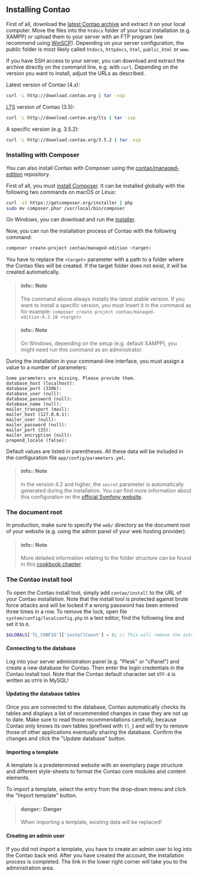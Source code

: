 ## Installing Contao

First of all, download the [latest Contao archive][1] and extract it on your
local computer. Move the files into the `htdocs` folder of your local
installation (e.g. XAMPP) or upload them to your server with an FTP program (we
recommend using [WinSCP][2]). Depending on your server configuration, the public
folder is most likely called `htdocs`, `httpdocs`, `html`, `public_html` or `www`.

If you have SSH access to your server, you can download and extract the 
archive directly on the command line, e.g. with `curl`. Depending on the
version you want to install, adjust the URLs as described.

Latest version of Contao (4.x):
```bash
curl -L http://download.contao.org | tar -xzp
```

<abbr title="Long Term Support">LTS</abbr> version of Contao (3.5):
```bash
curl -L http://download.contao.org/lts | tar -xzp
```

A specific version (e.g. 3.5.2):
```bash
curl -L http://download.contao.org/3.5.2 | tar -xzp
```


### Installing with Composer

You can also install Contao with Composer using the [contao/managed-edition][3]
repository.

First of all, you must [install Composer][4]. It can be installed globally with
the following two commands on macOS or Linux:

```bash
curl -sS https://getcomposer.org/installer | php
sudo mv composer.phar /usr/local/bin/composer
```

On Windows, you can download and run the [installer][5].

Now, you can run the installation process of Contao with the following command:

```bash
composer create-project contao/managed-edition <target>
```

You have to replace the `<target>` parameter with a path to a folder where the
Contao files will be created. If the target folder does not exist, it will be
created automatically.

> #### info:: Note
> The command above always installs the latest stable version. If you
> want to install a specific version, you must insert it in the command as for
> example: `composer create-project contao/managed-edition:4.3.10 <target>`

<!-- Quote break -->

> #### info:: Note
> On Windows, depending on the setup (e.g. default XAMPP), you might need run
> this command as an administrator.

During the installation in your command-line interface, you must assign a value
to a number of parameters:

```
Some parameters are missing. Please provide them.
database_host (localhost):
database_port (3306):
database_user (null):
database_password (null):
database_name (null):
mailer_transport (mail):
mailer_host (127.0.0.1):
mailer_user (null):
mailer_password (null):
mailer_port (25):
mailer_encryption (null):
prepend_locale (false):
```

Default values are listed in parentheses. All these data will be included in the
configuration file `app/config/parameters.yml`.

> #### info:: Note
> In the version 4.2 and higher, the `secret` parameter is
> automatically generated during the installation. You can find more information
> about this configuration on the [official Symfony website][6].


### The document root

In production, make sure to specify the `web/` directory as the document root
of your website (e.g. using the admin panel of your web hosting provider).

> #### info:: Note
> More detailed information relating to the folder structure can be found in
> this [cookbook chapter][7].


### The Contao install tool

To open the Contao install tool, simply add `contao/install` to the URL of
your Contao installation. Note that the install tool is protected against brute
force attacks and will be locked if a wrong password has been entered three
times in a row. To remove the lock, open file `system/config/localconfig.php` in
a text editor, find the following line and set it to `0`.

```php
$GLOBALS['TL_CONFIG']['installCount'] = 0; // This will remove the automatic lock
```


#### Connecting to the database

Log into your server administration panel (e.g. "Plesk" or "cPanel") and create
a new database for Contao. Then enter the login credentials in the Contao
install tool. Note that the Contao default character set `UTF-8` is written as
`UTF8` in MySQL!


#### Updating the database tables

Once you are connected to the database, Contao automatically checks its tables
and displays a list of recommended changes in case they are not up to date. Make
sure to read those recommendations carefully, because Contao only knows its own
tables (prefixed with `tl_`) and will try to remove those of other applications
eventually sharing the database. Confirm the changes and click the "Update
database" button.


#### Importing a template

A template is a predetermined website with an exemplary page structure and different
style-sheets to format the Contao core modules and content elements.

To import a template, select the entry from the drop-down menu and click the "Import
template" button.

> #### danger:: Danger
> When importing a template, existing data will be replaced!


#### Creating an admin user

If you did not import a template, you have to create an admin user to log into
the Contao back end. After you have created the account, the installation
process is completed. The link in the lower right corner will take you to the
administration area.


[1]: https://contao.org/en/download.html
[2]: http://www.winscp.net/
[3]: https://github.com/contao/managed-edition
[4]: https://getcomposer.org/download/
[5]: https://getcomposer.org/doc/00-intro.md#using-the-installer
[6]: http://symfony.com/doc/current/reference/configuration/framework.html#secret
[7]: https://docs.contao.org/books/cookbook/en/folder-structure.html
